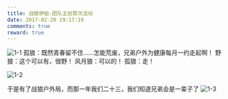 ```yaml
---
title: 战狼伊始-团队主创首次活动
date: 2017-02-20 19:17:19
comments: true
reward: true
---
```


![1-1](http://x-wolf.win/images/2017-02-20/1-1.jpg)
孤狼：既然青春留不住……怎能荒废，兄弟户外为健康每月一约走起啊！
野狼：这个可以有，很野！
风月狼：可以的！
孤狼：走！

![1-2](http://x-wolf.win/images/2017-02-20/1-2.jpg)

于是有了战狼户外局，而那一年我们二十三，我们知道兄弟会是一辈子了
![1-3](http://x-wolf.win/images/2017-02-20/1-3.jpg)


